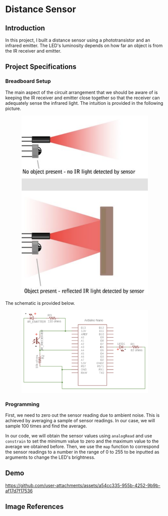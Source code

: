 # Distance Sensor

## Introduction

In this project, I built a distance sensor using a phototransistor and an infrared emitter. The LED's luminosity depends on how far an object is from the IR receiver and emitter.

## Project Specifications

### Breadboard Setup

The main aspect of the circuit arrangement that we should be aware of is keeping the IR receiver and emitter close together so that the receiver can adequately sense the infrared light. The intuition is provided in the following picture.

<p align="center">
  <img src="https://github.com/chen4578/Open-Project-Space-OPS-/blob/0b330478ea2ec10c97cb826fba8487cee165e960/assets/Screenshot%202025-09-30%20184233.png" width="400">
</p>

The schematic is provided below.

<p align="center">
  <img src="https://github.com/chen4578/Open-Project-Space-OPS-/blob/00a2dc64bffb77ab1def42925496dc5a38b4b3c6/assets/distance-sensor-2.png" width="400">
</p>

### Programming

First, we need to zero out the sensor reading due to ambient noise. This is achieved by averaging a sample of sensor readings. In our case, we will sample 100 times and find the average.

In our code, we will obtain the sensor values using `analogRead` and use `constrain` to set the minimum value to zero and the maximum value to the average we obtained before. Then, we use the `map` function to correspond the sensor readings to a number in the range of 0 to 255 to be inputted as arguments to change the LED's brightness. 

## Demo

https://github.com/user-attachments/assets/a54cc335-955b-4252-9b9b-af17d7f17536

## Image References


